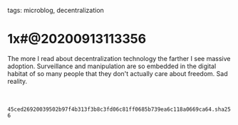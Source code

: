 tags: microblog, decentralization

# 1x#@20200913113356

The more I read about decentralization technology the farther I see massive adoption. Surveillance and manipulation are so embedded in the digital habitat of so many people that they don't actually care about freedom. Sad reality.

<br><br>`45ced26920039502b97f4b313f3b8c3fd06c81ff0685b739ea6c118a0669ca64.sha256`